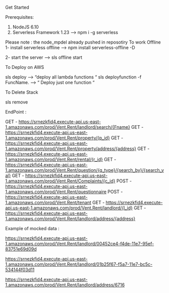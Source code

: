 

Get Started

Prerequisites:

1) NodeJS 6.10
2) Serverless Framework 1.23 —> npm i -g serverless

Please note :  the node_mpdel already pushed in reposotiry 
To work Offline 
 1- install serverless offline —> npm install serverless-offline -D

 2- start the server —> sls offline start
  
To Deploy on AWS 

sls deploy —> “deploy all lambda functions “ 
sls deployfunction -f FuncName.  —> “ Deploy just one function “

To Delete Stack 

sls remove


EndPoint : 

 GET - https://srnezkfid4.execute-api.us-east-1.amazonaws.com/prod/Vent.Rent/landlord/search/{Fname}
  GET - https://srnezkfid4.execute-api.us-east-1.amazonaws.com/prod/Vent.Rent/property/{p_id}
  GET - https://srnezkfid4.execute-api.us-east-1.amazonaws.com/prod/Vent.Rent/property/address/{address}
  GET - https://srnezkfid4.execute-api.us-east-1.amazonaws.com/prod/Vent.Rent/rental/{r_id}
  GET - https://srnezkfid4.execute-api.us-east-1.amazonaws.com/prod/Vent.Rent/question/{q_type}/{search_by}/{search_val}
  GET - https://srnezkfid4.execute-api.us-east-1.amazonaws.com/prod/Vent.Rent/Complaints/{c_id}
  POST - https://srnezkfid4.execute-api.us-east-1.amazonaws.com/prod/Vent.Rent/questionnaire
  POST - https://srnezkfid4.execute-api.us-east-1.amazonaws.com/prod/Vent.Rent/tenant
  GET - https://srnezkfid4.execute-api.us-east-1.amazonaws.com/prod/Vent.Rent/landlord/{l_id}
  GET - https://srnezkfid4.execute-api.us-east-1.amazonaws.com/prod/Vent.Rent/landlord/address/{address}



Example of mocked data : 

https://srnezkfid4.execute-api.us-east-1.amazonaws.com/prod/Vent.Rent/landlord/00452ce4-f4de-11e7-95ef-83751e69d09d

https://srnezkfid4.execute-api.us-east-1.amazonaws.com/prod/Vent.Rent/landlord/01b25f67-f5a7-11e7-bc5c-534144f03d11

https://srnezkfid4.execute-api.us-east-1.amazonaws.com/prod/Vent.Rent/landlord/address/6716